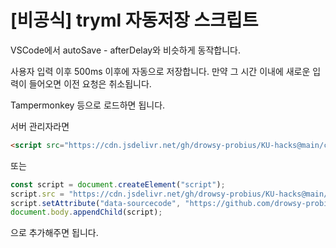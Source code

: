 # [비공식] tryml 자동저장 스크립트

VSCode에서 autoSave - afterDelay와 비슷하게 동작합니다.

사용자 입력 이후 500ms 이후에 자동으로 저장합니다. 만약 그 시간 이내에 새로운 입력이 들어오면 이전 요청은 취소됩니다.

Tampermonkey 등으로 로드하면 됩니다.

서버 관리자라면 
```html
<script src="https://cdn.jsdelivr.net/gh/drowsy-probius/KU-hacks@main/cose212/autosaver.min.js" data-sourcecode="https://github.com/drowsy-probius/KU-hacks/blob/main/cose212/autosaver.js"></script>
```
또는
```javascript
const script = document.createElement("script");
script.src = "https://cdn.jsdelivr.net/gh/drowsy-probius/KU-hacks@main/cose212/autosaver.min.js";
script.setAttribute("data-sourcecode", "https://github.com/drowsy-probius/KU-hacks/blob/main/cose212/autosaver.js");
document.body.appendChild(script);
```
으로 추가해주면 됩니다.


